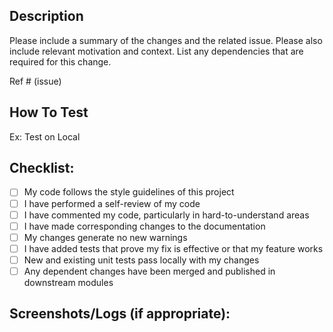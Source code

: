 ## Description

Please include a summary of the changes and the related issue. Please also include relevant motivation and context. List any dependencies that are required for this change.

Ref # (issue)

## How To Test

Ex: Test on Local

## Checklist:

- [ ] My code follows the style guidelines of this project
- [ ] I have performed a self-review of my code
- [ ] I have commented my code, particularly in hard-to-understand areas
- [ ] I have made corresponding changes to the documentation
- [ ] My changes generate no new warnings
- [ ] I have added tests that prove my fix is effective or that my feature works
- [ ] New and existing unit tests pass locally with my changes
- [ ] Any dependent changes have been merged and published in downstream modules

## Screenshots/Logs (if appropriate):
